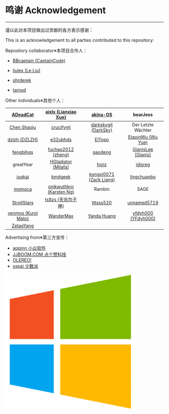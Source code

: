 # 鸣谢 Acknowledgement

---

谨以此对本项目做出过贡献的各方表示感谢：

This is an acknowledgement to all parties contributed to this repository:

Repository collaborator※本项目合作人：

* [BBcaptain \(CaptainCode\)](https://github.com/BBcaptain)

* [liulex \(Le Liu\)](https://github.com/liulex)

* [shrderek](https://github.com/shrderek)

* [taroxd](https://github.com/taroxd)

Other individuals※其他个人：

| [ADeadCat](https://github.com/ADeadCat) | [aixlx \(Lianxiao Xue\)](https://github.com/aixlx) | [akina-OS](https://github.com/akina-OS) | bearJess |
| :---: | :---: | :---: | :---: |
| [Chen Shaoju](https://github.com/chenshaoju) | [crucifyml](https://github.com/crucifyml) | [darkskygit \(DarkSky\)](https://github.com/darkskygit) | Der Letzte Wächter |
| [dzlzh \(DZLZH\)](https://github.com/dzlzh) | [e32ubhds](https://github.com/e32ubhds) | [ElTopo](https://github.com/ElTopo) | [EtaoinWu \(Wu Yue\)](https://github.com/EtaoinWu) |
| [fengbjhqs](https://github.com/fengbjhqs) | [fuchao2012 \(zheng\)](https://github.com/fuchao2012) | [gaodeng](https://github.com/gaodeng) | [GianisLee \(Gianis\)](https://github.com/GianisLee) |
| greatYear | [HGladiator \(Milafa\)](https://github.com/HGladiator) | [hizjz](https://github.com/hizjz) | [idisreg](https://github.com/idisreg) |
| [juqkai](https://github.com/juqkai) | [kmdgeek](https://github.com/kmdgeek) | [kongxi0071 \(Zack Liang\)](https://github.com/kongxi0071) | [lingchuanbo](https://github.com/lingchuanbo) |
| [momoca](https://github.com/momoca) | [onikwuthkro \(Karsten Ng\)](https://github.com/onikwuthkro) | Rambin | SAGE |
| [StrollStars](https://github.com/StrollStars) | [ts8zs \(天杀包子神\)](https://github.com/ts8zs) | [tttsss520](https://github.com/tttsss520) | [unnamed5719](https://github.com/unnamed5719) |
| [venmos \(Kuroi Mato\)](https://github.com/venmos) | [WanderMax](https://github.com/WanderMax) | [Yanda Huang](https://github.com/yodahuang) | [yfdyh000 \(YFdyh000\)](https://github.com/yfdyh000) |
| [ZetaoYang](https://github.com/ZetaoYang) |  |  |  |

Advertising from※第三方宣传：

* [appinn   小众软件](http://www.appinn.com/windows-apps-that-amaze-us/)
* [JJBOOM.COM   点个赞科技](http://wiki.jjboom.com/doku.php?id=专题策划:常用软件建议)
* [OLEREO!](http://olereo.com/links)
* [sspai   少数派](https://sspai.com/post/38866)

![](/assets/windows_logo.png)

